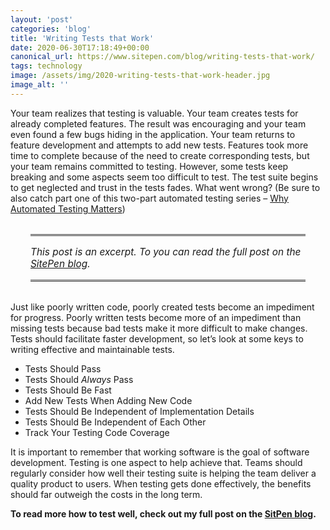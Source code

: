 ```yaml
---
layout: 'post'
categories: 'blog'
title: 'Writing Tests that Work'
date: 2020-06-30T17:18:49+00:00
canonical_url: https://www.sitepen.com/blog/writing-tests-that-work/
tags: technology
image: /assets/img/2020-writing-tests-that-work-header.jpg
image_alt: ''
---
```


Your team realizes that testing is valuable. Your team creates tests for already completed features. The result was encouraging and your team even found a few bugs hiding in the application. Your team returns to feature development and attempts to add new tests. Features took more time to complete because of the need to create corresponding tests, but your team remains committed to testing. However, some tests keep breaking and some aspects seem too difficult to test. The test suite begins to get neglected and trust in the tests fades. What went wrong? (Be sure to also catch part one of this two-part automated testing series – [Why Automated Testing Matters](https://www.sitepen.com/blog/why-automated-testing-matters/))

<aside style="padding: 16px 0;font-size: 1.1em;border-top: medium double #333;border-bottom: medium double #333;margin: 32px;font-style: italic;">
    This post is an excerpt. To you can read the full post on the <a href="https://www.sitepen.com/blog/writing-tests-that-work/">SitePen blog</a>.
</aside>

Just like poorly written code, poorly created tests become an impediment for progress. Poorly written tests become more of an impediment than missing tests because bad tests make it more difficult to make changes. Tests should facilitate faster development, so let’s look at some keys to writing effective and maintainable tests.

- Tests Should Pass
- Tests Should _Always_ Pass
- Tests Should Be Fast
- Add New Tests When Adding New Code
- Tests Should Be Independent of Implementation Details
- Tests Should Be Independent of Each Other
- Track Your Testing Code Coverage

It is important to remember that working software is the goal of software development. Testing is one aspect to help achieve that. Teams should regularly consider how well their testing suite is helping the team deliver a quality product to users. When testing gets done effectively, the benefits should far outweigh the costs in the long term.

**To read more how to test well, check out my full post on the <a rel="syndication" class="u-syndication" href="https://www.sitepen.com/blog/writing-tests-that-work/">SitPen blog</a>.**
